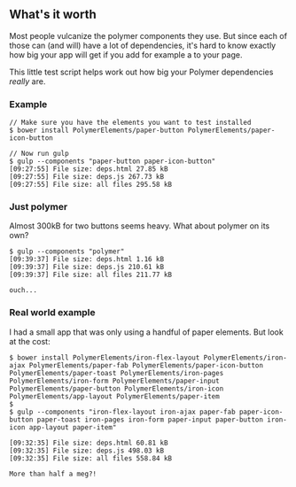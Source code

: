 ## What's it worth

Most people vulcanize the polymer components they use. But since each of those can (and will) have a lot of dependencies, it's hard to know exactly how big your app will get if you add for example a <paper-icon-button> to your page.

This little test script helps work out how big your Polymer dependencies *really* are.

### Example

```
// Make sure you have the elements you want to test installed
$ bower install PolymerElements/paper-button PolymerElements/paper-icon-button

// Now run gulp
$ gulp --components "paper-button paper-icon-button"
[09:27:55] File size: deps.html 27.85 kB
[09:27:55] File size: deps.js 267.73 kB
[09:27:55] File size: all files 295.58 kB
```

### Just polymer

Almost 300kB for two buttons seems heavy. What about polymer on its own?

```
$ gulp --components "polymer"
[09:39:37] File size: deps.html 1.16 kB
[09:39:37] File size: deps.js 210.61 kB
[09:39:37] File size: all files 211.77 kB

ouch...
```


### Real world example

I had a small app that was only using a handful of paper elements. But look at the cost:
```
$ bower install PolymerElements/iron-flex-layout PolymerElements/iron-ajax PolymerElements/paper-fab PolymerElements/paper-icon-button PolymerElements/paper-toast PolymerElements/iron-pages PolymerElements/iron-form PolymerElements/paper-input PolymerElements/paper-button PolymerElements/iron-icon PolymerElements/app-layout PolymerElements/paper-item
$
$ gulp --components "iron-flex-layout iron-ajax paper-fab paper-icon-button paper-toast iron-pages iron-form paper-input paper-button iron-icon app-layout paper-item"

[09:32:35] File size: deps.html 60.81 kB
[09:32:35] File size: deps.js 498.03 kB
[09:32:35] File size: all files 558.84 kB

More than half a meg?!
```

